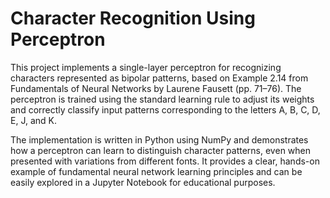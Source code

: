 # Character Recognition Using Perceptron

This project implements a single-layer perceptron for recognizing characters represented as bipolar patterns, based on Example 2.14 from Fundamentals of Neural Networks by Laurene Fausett (pp. 71–76). The perceptron is trained using the standard learning rule to adjust its weights and correctly classify input patterns corresponding to the letters A, B, C, D, E, J, and K.

The implementation is written in Python using NumPy and demonstrates how a perceptron can learn to distinguish character patterns, even when presented with variations from different fonts. It provides a clear, hands-on example of fundamental neural network learning principles and can be easily explored in a Jupyter Notebook for educational purposes.
